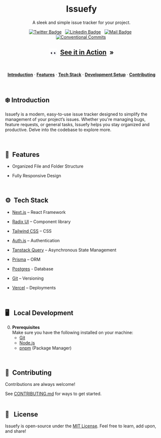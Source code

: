 <h1 align="center">Issuefy</h1>

<p align="center">
A sleek and simple issue tracker for your project.
</p>

<div align= "center">

[![Twitter Badge](https://img.shields.io/badge/-@yntpdotme-1ca0f1?style=flat&labelColor=1ca0f1&logo=twitter&logoColor=white&link=https://twitter.com/yntpdotme)](https://twitter.com/yntpdotme) &nbsp; [![Linkedin Badge](https://img.shields.io/badge/-yntpdotme-0e76a8?style=flat&labelColor=0e76a8&logo=linkedin&logoColor=white)](https://www.linkedin.com/in/yntpdotme/) &nbsp; [![Mail Badge](https://img.shields.io/badge/-akashkadlag14-c0392b?style=flat&labelColor=c0392b&logo=gmail&logoColor=white)](mailto:akashkadlag14@gmail.com) &nbsp; [![Conventional Commits](https://img.shields.io/badge/Conventional%20Commits-1.0.0-%23FE5196?logo=conventionalcommits&logoColor=white)](https://conventionalcommits.org)&nbsp;

</div>

<h2 align="center">

<img src = "./public/eyes-to-see.gif" width = 26px align="top"/> &nbsp;[See it in Action](https://issuefy.vercel.app/) &nbsp;»

</h2>

<br>

<p align="center">
  <a href="#introduction"><strong>Introduction</strong></a> 
	·&nbsp;<a href="#features"><strong>Features</strong></a> 
	·&nbsp;<a href="#tech-stack"><strong>Tech Stack</strong></a>
	·&nbsp;<a href="#local-development"><strong>Development Setup</strong></a> 
	·&nbsp;<a href="#local-development"><strong>Contributing</strong></a> 
</p>

<br>

## <a name="introduction">❄️&nbsp;Introduction</a>

Issuefy is a modern, easy-to-use issue tracker designed to simplify the management of your project’s issues. Whether you're managing bugs, feature requests, or general tasks, Issuefy helps you stay organized and productive. Delve into the codebase to explore more.

<br>

## <a name="features">🔋&nbsp; Features</a>

- Organized File and Folder Structure

- Fully Responsive Design

<br>

## <a name="tech-stack">⚙️&nbsp; Tech Stack</a>

- [Next.js](https://nextjs.org) – React Framework

- [Radix UI](https://www.radix-ui.com) – Component library

- [Tailwind CSS](https://tailwindcss.com) – CSS

- [Auth.js](https://authjs.dev/) – Authentication

- [Tanstack Query](https://tanstack.com/query) – Asynchronous State Management

- [Prisma](https://www.prisma.io) – ORM

- [Postgres](https://neon.tech/) - Database

- [Git](https://git-scm.com) – Versioning

- [Vercel](https://vercel.com) – Deployments

<br>

## <a name="local-development"> 🖥️&nbsp;&nbsp; Local Development</a>

0.  **Prerequisites** <br>
    Make sure you have the following installed on your machine:
    - [Git](https://git-scm.com/)
    - [Node.js](https://nodejs.org/en)
    - [pnpm](https://pnpm.io/) (Package Manager)

<br>

## 🤝&nbsp;&nbsp;Contributing

Contributions are always welcome!

See [CONTRIBUTING.md](./CONTRIBUTING.md) for ways to get started.
</br></br>

## 🪪&nbsp;&nbsp; License

Issuefy is open-source under the [MIT License](./LICENSE).
Feel free to learn, add upon, and share!
